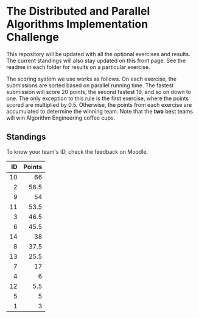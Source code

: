 # The Distributed and Parallel Algorithms Implementation Challenge

This repository will be updated with all the optional exercises and results. The current standings will also stay updated on this front page. See the readme in each folder for results on a particular exercise.

The scoring system we use works as follows. On each exercise, the submissions are sorted based on parallel running time. The fastest submission will score 20 points, the second fastest 19, and so on down to one. The only exception to this rule is the first exercise, where the points scored are multiplied by $0.5$. Otherwise, the points from each exercise are accumulated to determine the winning team. Note that the **two** best teams will win Algorithm Engineering coffee cups.

## Standings

To know your team's ID, check the feedback on Moodle.

| ID | Points |
| -: | -: |
| 10 | 66 |
| 2 | 56.5 |
| 9 | 54 |
| 11 | 53.5 |
| 3 | 46.5 |
| 6 | 45.5 |
| 14 | 38 |
| 8 | 37.5 |
| 13 | 25.5 |
| 7 | 17 |
| 4 | 6 |
| 12 | 5.5 |
| 5 | 5 |
| 1 | 3 |

